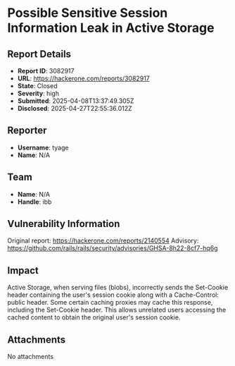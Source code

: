 # Possible Sensitive Session Information Leak in Active Storage

## Report Details
- **Report ID**: 3082917
- **URL**: https://hackerone.com/reports/3082917
- **State**: Closed
- **Severity**: high
- **Submitted**: 2025-04-08T13:37:49.305Z
- **Disclosed**: 2025-04-27T22:55:36.012Z

## Reporter
- **Username**: tyage
- **Name**: N/A

## Team
- **Name**: N/A
- **Handle**: ibb

## Vulnerability Information
Original report: https://hackerone.com/reports/2140554
Advisory: https://github.com/rails/rails/security/advisories/GHSA-8h22-8cf7-hq6g

## Impact

Active Storage, when serving files (blobs), incorrectly sends the Set-Cookie header containing the user's session cookie along with a Cache-Control: public header.
Some certain caching proxies may cache this response, including the Set-Cookie header.
This allows unrelated users accessing the cached content to obtain the original user's session cookie.

## Attachments
No attachments
